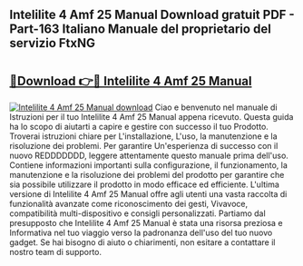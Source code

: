 ## Intelilite 4 Amf 25 Manual Download gratuit PDF - Part-163 Italiano Manuale del proprietario del servizio FtxNG

# <h2><a href="http://dfgmymx.blite.top/?on=Intelilite+4+Amf+25+Manual">🔗Download 👉🔴 Intelilite 4 Amf 25 Manual</a></h2>

[![Intelilite 4 Amf 25 Manual download](https://i.imgur.com/lujVjoI.png)](http://dfgmymx.blite.top/?on=Intelilite+4+Amf+25+Manual)
Ciao e benvenuto nel manuale di Istruzioni per il tuo Intelilite 4 Amf 25 Manual appena ricevuto. Questa guida ha lo scopo di aiutarti a capire e gestire con successo il tuo Prodotto. Troverai istruzioni chiare per L'installazione, L'uso, la manutenzione e la risoluzione dei problemi. Per garantire Un'esperienza di successo con il nuovo REDDDDDDD, leggere attentamente questo manuale prima dell'uso. Contiene informazioni importanti sulla configurazione, il funzionamento, la manutenzione e la risoluzione dei problemi del prodotto per garantire che sia possibile utilizzare il prodotto in modo efficace ed efficiente. L'ultima versione di Intelilite 4 Amf 25 Manual offre agli utenti una vasta raccolta di funzionalità avanzate come riconoscimento dei gesti, Vivavoce, compatibilità multi-dispositivo e consigli personalizzati. Partiamo dal presupposto che Intelilite 4 Amf 25 Manual è stata una risorsa preziosa e Informativa nel tuo viaggio verso la padronanza dell'uso del tuo nuovo gadget. Se hai bisogno di aiuto o chiarimenti, non esitare a contattare il nostro team di supporto.
